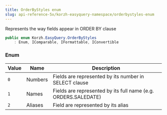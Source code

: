 ```yaml
---
title: OrderByStyles enum
slug: api-reference-5x/korzh-easyquery-namespace/orderbystyles-enum
---
```


Represents the way fields appear in ORDER BY clause
```csharp
public enum Korzh.EasyQuery.OrderByStyles
    : Enum, IComparable, IFormattable, IConvertible

```

### Enum

| Value | Name | Description | 
| --- | --- | --- | 
| `0` | Numbers | Fields are represented by its number in SELECT clause | 
| `1` | Names | Fields are represented by its full name (e.g. ORDERS.SALEDATE) | 
| `2` | Aliases | Field are represented by its alias |